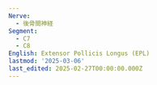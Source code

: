 ```yaml
---
Nerve:
  - 後骨間神経
Segment:
  - C7
  - C8
English: Extensor Pollicis Longus (EPL)
lastmod: '2025-03-06'
last_edited: 2025-02-27T00:00:00.000Z
---
```



